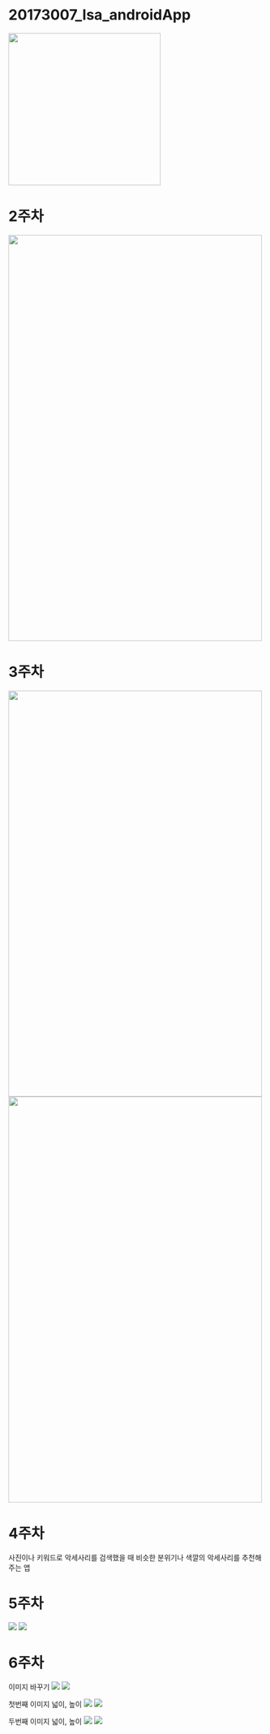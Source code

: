 # 20173007_lsa_androidApp
<img width="300" height= "300" src="./png/강아지.jpg"></img>
  
# 2주차
<img width="500" height="800" src="./png/20173007.PNG"></img>

# 3주차
<img width="500" height="800" src="./png/네이버.PNG"></img>
<img width="500" height="800" src="./png/전화걸기.PNG"></img>

# 4주차
사진이나 키워드로 악세사리를 검색했을 때 비슷한 분위기나 색깔의 악세사리를 추천해주는 앱

# 5주차
<img width="" height="" src="./png/캡처.PNG"></img>
<img width="" height="" src="./png/캡처2.PNG"></img>

# 6주차
이미지 바꾸기
<img width="" height="" src="./png/6주차.PNG"></img> <img width="" height="" src="./png/6주차1.PNG"></img>

첫번째 이미지 넓이, 높이
<img width="" height="" src="./png/6주차4.PNG"></img> <img width="" height="" src="./png/6주차5.PNG"></img>

두번째 이미지 넓이, 높이
<img width="" height="" src="./png/6주차2.PNG"></img> <img width="" height="" src="./png/6주차3.PNG"></img>

